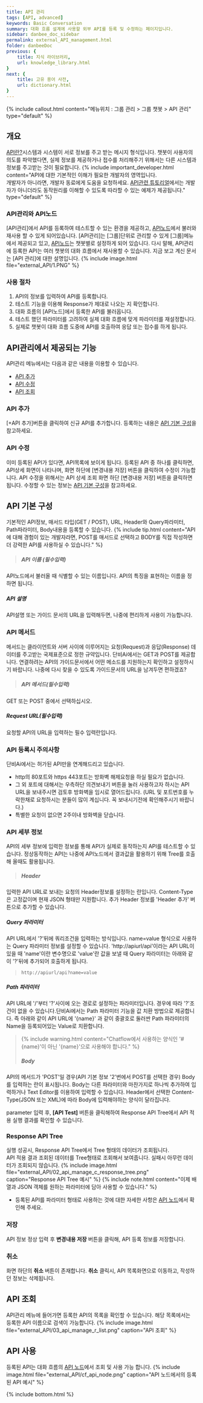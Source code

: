 ```yaml
---
title: API 관리 
tags: [API, advanced]
keywords: Basic Conversation
summary: 대화 흐름 설계에 사용할 외부 API를 등록 및 수정하는 페이지입니다.
sidebar: danbee_doc_sidebar
permalink: external_API_management.html
folder: danbeeDoc
previous: {
    title: 지식 라이브러리,
    url: knowledge_library.html
}
next: {
    title: 고유 용어 사전,
    url: dictionary.html
}
---
```

{% include callout.html content="메뉴위치 : 그룹 관리 > 그룹 챗봇 > API 관리" type="default" %}

## 개요

[API란?](http://terms.naver.com/entry.nhn?docId=1179553&cid=40942&categoryId=32837)시스템과 시스템이 서로 정보를 주고 받는 메시지 형식입니다. 챗봇이 사용자의 의도를 파악했다면, 실제 정보를 제공하거나 접수를 처리해주기 위해서는 다른 시스템과 정보를 주고받는 것이 필요합니다. 
{% include important_developer.html content="API에 대한 기본적인 이해가 필요한 개발자의 영역입니다. <br /> 개발자가 아니라면, 개발자 동료에게 도움을 요청하세요. [API관련 튜토리얼](/basic_api_node.html)에서는 개발자가 아니더라도 동작원리를 이해할 수 있도록 따라할 수 있는 예제가 제공됩니다." type="default" %}

### API관리와 API노드
[API관리]에서 API를 등록하여 테스트할 수 있는 환경을 제공하고, [API노드](/chatflow_api.html)에서 불러와 재사용 할 수 있게 되어있습니다. [API관리]는 [그룹]단위로 관리할 수 있게 [그룹]메뉴에서 제공되고 있고, [API노드](/chatflow_api.html)는 챗봇별로 설정하게 되어 있습니다. 다시 말해, API관리에 등록한 API는 여러 챗봇의 대화 흐름에서 재사용할 수 있습니다. 지금 보고 계신 문서는 [API 관리]에 대한 설명입니다. 
{% include image.html file="external_API/1.PNG" %}

### 사용 절차
1. API의 정보를 입력하여 API를 등록합니다. 
2. 테스트 기능을 이용해 Response가 제대로 나오는 지 확인합니다.
3. 대화 흐름의 [API노드]에서 등록한 API를 불러옵니다.
4. 테스트 했던 파라미터를 고려하여 실제 대화 흐름에 맞게 파라미터를 재설정합니다.
5. 실제로 챗봇이 대화 흐름 도중에 API를 호출하여 응답 또는 접수를 하게 됩니다.



## API관리에서 제공되는 기능
API관리 메뉴에서는 다음과 같은 내용을 이용할 수 있습니다.
 - [API 추가](external_API_management.html#api-추가)  
 - [API 수정](external_API_management.html#api-수정)  
 - [API 조회](external_API_management.html#api-조회) 

### API 추가
[+API 추가]버튼을 클릭하여 신규 API를 추가합니다. 등록하는 내용은 [API 기본 구성](external_API_management.html#api-기본-구성)을 참고하세요.

### API 수정
이미 등록된 API가 있다면, API목록에 보이게 됩니다. 등록된 API 중 하나를 클릭하면, API상세 화면이 나타나며, 화면 하단에 [변경내용 저장] 버튼을 클릭하여 수정이 가능합니다. API 수정을 위해서는 API 상세 조회 화면 하단 [변경내용 저장] 버튼을 클릭하면 됩니다. 수정할 수 있는 정보는 [API 기본 구성](external_API_management.html#api-기본-구성)을 참고하세요.


## API 기본 구성
기본적인 API정보, 매서드 타입(GET / POST), URL, Header와 Query파라미터, Path파라미터, Body내용을 등록할 수 있습니다. 
{% include tip.html content="API에 대해 경험이 있는 개발자라면, POST를 매서드로 선택하고 BODY를 직접 작성하면 더 강력한 API를 사용하실 수 있습니다." %}


>##### API 이름 (필수입력)
API노드에서 불러올 때 식별할 수 있는 이름입니다. API의 특징을 표현하는 이름을 정하면 됩니다. 
##### API 설명
API설명 또는 가이드 문서의 URL을 입력해두면, 나중에 편리하게 사용이 가능합니다.

### API 메서드
메서드는 클라이언트와 서버 사이에 이루어지는 요청(Request)과 응답(Response) 데이터를 주고받는 국제표준으로 정한 규약입니다. 
단비Ai에서는 GET과 POST를 제공합니다. 연결하려는 API의 가이드문서에서 어떤 메소드를 지원하는지 확인하고 설정하시기 바랍니다. 나중에 다시 찾을 수 있도록 가이드문서의 URL을 남겨두면 편하겠죠?

>##### API 메서드(필수입력)
GET 또는 POST 중에서 선택하십시오.
##### Request URL(필수입력)
요청할 API의 URL을 입력하는 필수 입력란입니다.

### API 등록시 주의사항    
단비Ai에서는 허가된 API만을 연계해드리고 있습니다.

* http의 80포트와 https 443포트는 방화벽 해제요청을 하실 필요가 없습니다.
* 그 외 포트에 대해서는 우측하단 의견보내기 버튼을 눌러 사용하고자 하시는 API URL을 보내주시면 검토후 방화벽을 임시로 열어드립니다. 
    (URL 및 포트번호를 누락한채로 요청하시는 분들이 많이 계십니다. 꼭 보내시기전에 확인해주시기 바랍니다.)
* 특별한 요청이 없으면 2주이내 방화벽을 닫습니다.

### API 세부 정보
API의 세부 정보에 입력한 정보를 통해 API가 실제로 동작하는지 API를 테스트할 수 있습니다. 정상동작하는 API는 나중에 API노드에서 결과값을 활용하기 위해 Tree를 호출해 올때도 활용됩니다.

>##### Header
입력한 API URL로 보내는 요청의 Header정보를 설정하는 란입니다. Content-Type은 고정값이며 현재 JSON 형태만 지원합니다. 추가 Header 정보를 'Header 추가' 버튼으로 추가할 수 있습니다.
##### Query 파라미터
API URL에서 '?'뒤에 쿼리조건을 입력하는 방식입니다. name=value 형식으로 사용하는 Query 파라미터 정보를 설정할 수 있습니다. 'http://apiurl/api'이라는 API URL이 있을 때 'name'이란 변수명으로 'value'란 값을 보낼 때
Query 파라미터는 아래와 같이 '?'뒤에 추가되어 호출하게 됩니다. 
><pre><code>http://apiurl/api?name=value</code></pre>
##### Path 파라미터
API URL에 '/'부터 '?'사이에 오는 경로로 설정하는 파라미터입니다. 경우에 따라 '?'조건이 없을 수 있습니다.단비Ai에서는 Path 파라미터 기능을 값 치환 방법으로 제공합니다. 즉 아래와 같이 API URL에 '{name}' 과 같이 중괄호로 둘러싼 Path 파라미터의 Name을 등록되어있는 Value로 치환합니다.
>{% include warning.html content="Chatflow에서 사용하는 양식인 '#{name}'이 아닌 '{name}'으로 사용해야 합니다." %}
>##### Body
API의 메서드가 'POST'일 경우(API 기본 정보 '2'번에서 POST를 선택한 경우) Body를 입력하는 란이 표시됩니다. Body는 다른 파라미터와 마찬가지로 하나씩 추가하여 입력하거나 Text Editor를 이용하여 입력할 수 있습니다. Header에서 선택한 Content-Type(JSON 또는 XML)에 따라 Body에 입력해야하는 양식이 달라집니다.

parameter 입력 후, **[API Test]** 버튼을 클릭해하여
Response API Tree에서 API 적용 실행 결과를 확인할 수 있습니다.

<!-- 
#### Header 와 Content Type 
Header에는 여러가지 정보를 담을 수 있습니다.
Content-Type도 그중 하나로써, 서버로 보내는 정보의 유형을 의미하며 다음과 같은 형식을 지원합니다.<br/>
- JSON : 'application/json' 가장 일반적인 JSON 형식
- XML  : 'application/xml', 'text/xml' 두 가지 방식을 지원하며 사용하려는 API에서 정의된 형식을 선택하시면 됩니다.
{% include image.html file="external_API/02_api_manage_c_header.png"  caption="Header와 Content-Type" %} 

#### Query 파라미터 / Path 파라미터
API URL에 파라미터를 실어 보내는 방법으로 Query 파라미터 방식과 Path 파라미터 방식을 제공합니다.
'http://apiurl/api'이라는 API URL이 있을 때 'name'이란 변수명으로 'value'란 값을 보낼 때
Query 파라미터는 아래와 같이 '?'뒤에 추가되어 호출하게 됩니다.<br/>
<pre><code>http://apiurl/api?name=value</code></pre><br/>
{% include image.html file="external_API/02_api_manage_c_parameter.png"  caption="Query 파라미터" %}
API자체에 고정된 Query 파라미터가 있거나, 개발경험이 많아 직접 URL에 적용하는 것이 편하다면, 이 기능을 사용하지 않고 직접 URL에 입력해도 무방합니다.


Path 파라미터는<br/>
<pre><code>http://apiurl/api/value</code></pre><br/>
와 같이 URL의 경로처럼 사용하여 해당 경로를 값으로 사용하는 방식입니다.<br/>
단비Ai에서는 Path 파라미터 기능을 값 치환 방법으로 제공합니다.<br/>
즉 아래와 같이 API URL에 '{name}' 과 같이 중괄호로 둘러싼 Path 파라미터의 Name을 등록되어있는 Value로 치환합니다.
[주의] Chatflow에서 사용하는 양식인 '#{name}'이 아닌 '{name}'으로 사용해야 합니다.
{% include image.html file="external_API/05_api_manage_path_param.png"  caption="Path 파라미터" %}

두 가지 방식(Query 파라미터와 Path 파라미터)은 혼용하여 사용 가능합니다.<br/>

#### Body
등록할 외부 API의 메서드가 POST일 경우 Request Body를 작성할 수 있습니다.<br/>
Header, 요청 파라미터와 같이 'Body 추가' 버튼으로 하나씩 추가하거나,<br/>
Editor를 이용하여 직접 작성할 수도 있습니다 <br/>
(이때, Body 추가 기능을 이용해 입력하면 x-www-form-urlencoded 양식을 따르게 되며,
Editor로 직접입력 하면, raw 양식을 따르게 됩니다.)
{% include image.html file="external_API/04_api_manage_body_editor.png" max-width="600" caption="Body 입력" %}
Editor에 입력할 때는, Header의 Content-Type에 따라 JSON 또는 XML로 입력이 가능합니다.

parameter 입력 후, **[API Test]** 버튼을 클릭해하여<br/>
Response API Tree에서 API 적용 실행 결과를 확인할 수 있습니다. -->

### Response API Tree
실행 성공시, Response API Tree에서 Tree 형태의 데이터가 조회됩니다.<br/>
API 적용 결과 조회된 데이터를 Tree형태로 조회해서 보여줍니다. 실패시 아무런 데이터가 조회되지 않습니다.
{% include image.html file="external_API/02_api_manage_c_response_tree.png"  caption="Response API Tree 예시" %}
{% include note.html content="이제 배열과 JSON 객체를 원하는 파라미터에 담아 사용할 수 있습니다." %}
- 등록된 API를 파라미터 형태로 사용하는 것에 대한 자세한 사항은 [API 노드](chatflow_api.html#응답-parameter-와-출력-parameters)에서 확인해 주세요.

### 저장
API 정보 정상 입력 후 **변경내용 저장** 버튼을 클릭해, API 등록 정보를 저장합니다. 

### 취소
화면 하단의  **취소**  버튼이 존재합니다.  **취소**  클릭시, API 목록화면으로 이동하고, 작성하던 정보는 삭제됩니다. 


## API 조회 
API관리 메뉴에 들어가면 등록한 API의 목록을 확인할 수 있습니다. 해당 목록에서는 등록한 API 이름으로 검색이 가능합니다.
{% include image.html file="external_API/03_api_manage_r_list.png"  caption="API 조회" %}  


## API 사용
등록된  API는 대화 흐름의 [API 노드](chatflow_api.html)에서 조회 및 사용 가능 합니다.
{% include image.html file="external_API/cf_api_node.png"  caption="API 노드에서의 등록된 API 예시" %} 



{% include bottom.html %}
